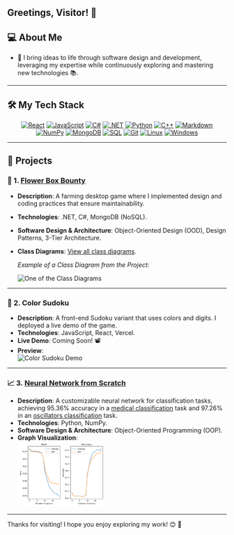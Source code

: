 ## Greetings, Visitor! 👋  

## 💻 About Me  

- 🔭 I bring ideas to life through software design and development, leveraging my expertise while continuously exploring and mastering new technologies 📚.  

---
## 🛠 My Tech Stack  

<div align="center">
  
  [![React](https://img.shields.io/badge/React-20232A?style=for-the-badge&logo=react&logoColor=61DAFB)](https://github.com/cayscays/)
  [![JavaScript](https://img.shields.io/badge/JavaScript-F7DF1E?style=for-the-badge&logo=javascript&logoColor=black)](https://github.com/cayscays/)
  [![C#](https://img.shields.io/badge/C%23-239120?style=for-the-badge&logo=csharp&logoColor=white)](https://github.com/cayscays/Flower-Box-Bounty)
  [![.NET](https://img.shields.io/badge/.NET-512BD4?style=for-the-badge&logo=dotnet&logoColor=white)](https://github.com/cayscays/Flower-Box-Bounty)
  [![Python](https://img.shields.io/badge/Python-3776AB?style=for-the-badge&logo=python&logoColor=white)](https://github.com/cayscays/Neural-Network-From-Scratch)
  [![C++](https://img.shields.io/badge/C%2B%2B-00599C?style=for-the-badge&logo=c%2B%2B&logoColor=white)](https://github.com/cayscays/)
  [![Markdown](https://img.shields.io/badge/Markdown-000000?style=for-the-badge&logo=markdown&logoColor=white)](https://github.com/cayscays/)
  [![NumPy](https://img.shields.io/badge/NumPy-013243?style=for-the-badge&logo=numpy&logoColor=white)](https://github.com/cayscays/Neural-Network-From-Scratch)
  [![MongoDB](https://img.shields.io/badge/MongoDB-47A248?style=for-the-badge&logo=mongodb&logoColor=white)](https://github.com/cayscays/Flower-Box-Bounty)
  [![SQL](https://img.shields.io/badge/SQL-4479A1?style=for-the-badge&logo=amazon-dynamodb&logoColor=white)](https://github.com/cayscays/)
  [![Git](https://img.shields.io/badge/Git-F05032?style=for-the-badge&logo=git&logoColor=white)](https://github.com/cayscays/)
  [![Linux](https://img.shields.io/badge/Linux-FCC624?style=for-the-badge&logo=linux&logoColor=black)](https://github.com/cayscays/)
  [![Windows](https://img.shields.io/badge/Windows-0078D6?style=for-the-badge&logo=windows&logoColor=white)](https://github.com/cayscays/Flower-Box-Bounty)

</div>

---

## :briefcase: Projects  

### 🌱 1. [Flower Box Bounty](https://github.com/cayscays/Flower-Box-Bounty)  
- **Description**: A farming desktop game where I implemented design and coding practices that ensure maintainability.
- **Technologies**: .NET, C#, MongoDB (NoSQL).  
- **Software Design & Architecture**: Object-Oriented Design (OOD), Design Patterns, 3-Tier Architecture.  
- **Class Diagrams**:
  [View all class diagrams](https://github.com/cayscays/Flower-Box-Bounty?tab=readme-ov-file#class-diagrams).

  *Example of a Class Diagram from the Project:*  
  
  <img src="https://github.com/user-attachments/assets/8540c508-32d7-4721-91cd-22c6e86d4e69" alt="One of the Class Diagrams" height="150px">  
  
  
 

---

### 🧩 2. Color Sudoku
- **Description**: A front-end Sudoku variant that uses colors and digits. I deployed a live demo of the game.
- **Technologies**: JavaScript, React, Vercel.  
- **Live Demo**: Coming Soon! :film_projector: 
- **Preview**:  
  <img src="https://github.com/user-attachments/assets/781c5a8b-5423-4daf-8b4c-b52059d8c3da" alt="Color Sudoku Demo" width="200px">  

---

### :chart_with_upwards_trend: 3. [Neural Network from Scratch](https://github.com/cayscays/Neural-Network-From-Scratch)  
- **Description**: A customizable neural network for classification tasks, achieving 95.36% accuracy in a [medical classification](https://github.com/cayscays/Neural-Network-From-Scratch?tab=readme-ov-file#project-1-chronic-kidney-disease-classification) task and 97.26% in an [oscillators classification](https://github.com/cayscays/Neural-Network-From-Scratch?tab=readme-ov-file#project-2-oscillators-classification-in-game-of-life) task.  
- **Technologies**: Python, NumPy.
- **Software Design & Architecture**: Object-Oriented Programming (OOP).  
- **Graph Visualization**:  
  <img src="https://github.com/cayscays/Neural-Network-From-Scratch/blob/main/oscillators_classification_in_game_of_life/raw_results/accuracy%20and%20error.png?raw=true" alt="Game of Life Graph task: showing accuracy results for the oscillators classification task" width="200px">  

---

Thanks for visiting! I hope you enjoy exploring my work! 😊 📖  
